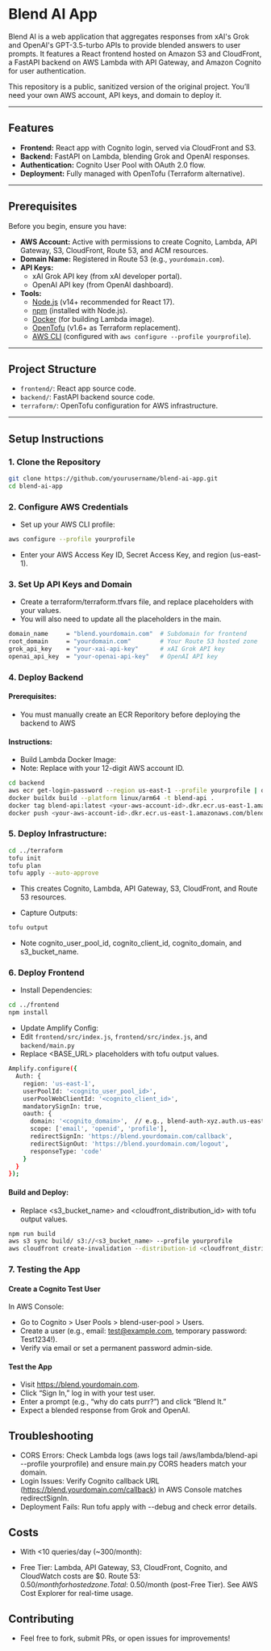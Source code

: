 # Blend AI App

Blend AI is a web application that aggregates responses from xAI's Grok and OpenAI's GPT-3.5-turbo APIs to provide blended answers to user prompts. It features a React frontend hosted on Amazon S3 and CloudFront, a FastAPI backend on AWS Lambda with API Gateway, and Amazon Cognito for user authentication.

This repository is a public, sanitized version of the original project. You’ll need your own AWS account, API keys, and domain to deploy it.

---

## Features
- **Frontend:** React app with Cognito login, served via CloudFront and S3.
- **Backend:** FastAPI on Lambda, blending Grok and OpenAI responses.
- **Authentication:** Cognito User Pool with OAuth 2.0 flow.
- **Deployment:** Fully managed with OpenTofu (Terraform alternative).

---

## Prerequisites
Before you begin, ensure you have:
- **AWS Account:** Active with permissions to create Cognito, Lambda, API Gateway, S3, CloudFront, Route 53, and ACM resources.
- **Domain Name:** Registered in Route 53 (e.g., `yourdomain.com`).
- **API Keys:**
  - xAI Grok API key (from xAI developer portal).
  - OpenAI API key (from OpenAI dashboard).
- **Tools:**
  - [Node.js](https://nodejs.org/) (v14+ recommended for React 17).
  - [npm](https://www.npmjs.com/) (installed with Node.js).
  - [Docker](https://www.docker.com/) (for building Lambda image).
  - [OpenTofu](https://opentofu.org/) (v1.6+ as Terraform replacement).
  - [AWS CLI](https://aws.amazon.com/cli/) (configured with `aws configure --profile yourprofile`).

---

## Project Structure
- `frontend/`: React app source code.
- `backend/`: FastAPI backend source code.
- `terraform/`: OpenTofu configuration for AWS infrastructure.

---

## Setup Instructions

### 1. Clone the Repository
```bash
git clone https://github.com/yourusername/blend-ai-app.git
cd blend-ai-app
```

### 2. Configure AWS Credentials
- Set up your AWS CLI profile:
```bash
aws configure --profile yourprofile
```
- Enter your AWS Access Key ID, Secret Access Key, and region (us-east-1).

### 3. Set Up API Keys and Domain
- Create a terraform/terraform.tfvars file, and replace placeholders with your values.
- You will also need to update all the placeholders in the main.
```bash
domain_name     = "blend.yourdomain.com"  # Subdomain for frontend
root_domain     = "yourdomain.com"        # Your Route 53 hosted zone
grok_api_key    = "your-xai-api-key"      # xAI Grok API key
openai_api_key  = "your-openai-api-key"   # OpenAI API key
```

### 4. Deploy Backend
#### Prerequisites:
- You must manually create an ECR Reporitory before deploying the backend to AWS
#### Instructions:
- Build Lambda Docker Image:
- Note: Replace <your-aws-account-id> with your 12-digit AWS account ID.
```bash
cd backend
aws ecr get-login-password --region us-east-1 --profile yourprofile | docker login --username AWS --password-stdin <your-aws-account-id>.dkr.ecr.us-east-1.amazonaws.com
docker buildx build --platform linux/arm64 -t blend-api .
docker tag blend-api:latest <your-aws-account-id>.dkr.ecr.us-east-1.amazonaws.com/blend-api:latest
docker push <your-aws-account-id>.dkr.ecr.us-east-1.amazonaws.com/blend-api:latest
```

### 5. Deploy Infrastructure:
```bash
cd ../terraform
tofu init
tofu plan
tofu apply --auto-approve
```
- This creates Cognito, Lambda, API Gateway, S3, CloudFront, and Route 53 resources.

- Capture Outputs:
```bash
tofu output
```
- Note cognito_user_pool_id, cognito_client_id, cognito_domain, and s3_bucket_name.

### 6. Deploy Frontend
- Install Dependencies:
```bash
cd ../frontend
npm install
```
- Update Amplify Config:
- Edit `frontend/src/index.js`, `frontend/src/index.js`, and `backend/main.py`
- Replace <BASE_URL> placeholders with tofu output values.
```bash
Amplify.configure({
  Auth: {
    region: 'us-east-1',
    userPoolId: '<cognito_user_pool_id>',
    userPoolWebClientId: '<cognito_client_id>',
    mandatorySignIn: true,
    oauth: {
      domain: '<cognito_domain>',  // e.g., blend-auth-xyz.auth.us-east-1.amazoncognito.com
      scope: ['email', 'openid', 'profile'],
      redirectSignIn: 'https://blend.yourdomain.com/callback',
      redirectSignOut: 'https://blend.yourdomain.com/logout',
      responseType: 'code'
    }
  }
});
```
#### Build and Deploy:
- Replace <s3_bucket_name> and <cloudfront_distribution_id> with tofu output values.
```bash
npm run build
aws s3 sync build/ s3://<s3_bucket_name> --profile yourprofile
aws cloudfront create-invalidation --distribution-id <cloudfront_distribution_id> --paths "/*" --profile yourprofile
```
### 7. Testing the App
#### Create a Cognito Test User
In AWS Console:
- Go to Cognito > User Pools > blend-user-pool > Users.
- Create a user (e.g., email: test@example.com, temporary password: Test1234!).
- Verify via email or set a permanent password admin-side.
#### Test the App
- Visit https://blend.yourdomain.com.
- Click “Sign In,” log in with your test user.
- Enter a prompt (e.g., “why do cats purr?”) and click “Blend It.”
- Expect a blended response from Grok and OpenAI.
## Troubleshooting
- CORS Errors: Check Lambda logs (aws logs tail /aws/lambda/blend-api --profile yourprofile) and ensure main.py CORS headers match your domain.
- Login Issues: Verify Cognito callback URL (https://blend.yourdomain.com/callback) in AWS Console matches redirectSignIn.
- Deployment Fails: Run tofu apply with --debug and check error details.
## Costs
- With <10 queries/day (~300/month):

- Free Tier: Lambda, API Gateway, S3, CloudFront, Cognito, and CloudWatch costs are $0.
Route 53: $0.50/month for hosted zone.
Total: ~$0.50/month (post-Free Tier).
See AWS Cost Explorer for real-time usage.

## Contributing
- Feel free to fork, submit PRs, or open issues for improvements!